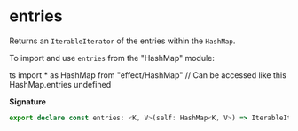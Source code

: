 # entries

Returns an `IterableIterator` of the entries within the `HashMap`.

To import and use `entries` from the "HashMap" module:

ts
import \* as HashMap from "effect/HashMap"
// Can be accessed like this
HashMap.entries
undefined

**Signature**

```ts
export declare const entries: <K, V>(self: HashMap<K, V>) => IterableIterator<[K, V]>
```
